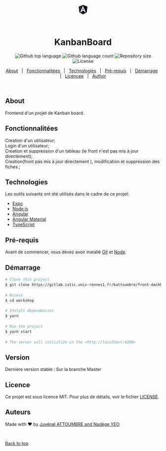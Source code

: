 <div align="center" id="top"> 
  <img src="./src/favicon.ico" alt="Angular" />

  &#xa0;

  <!-- <a href="https://angular.netlify.app">Demo</a> -->
</div>

<h1 align="center">KanbanBoard</h1>

<p align="center">
  <img alt="Github top language" src="https://img.shields.io/github/languages/top/attoumbre/workshop?color=56BEB8">

  <img alt="Github language count" src="https://img.shields.io/github/languages/count/attoumbre/workshop?color=56BEB8">

  <img alt="Repository size" src="https://img.shields.io/github/repo-size/attoumbre/workshop?color=56BEB8">

  <img alt="License" src="https://img.shields.io/github/license/attoumbre/workshop?color=56BEB8">

  <!-- <img alt="Github issues" src="https://img.shields.io/github/issues/{{YOUR_GITHUB_USERNAME}}/angular?color=56BEB8" /> -->

  <!-- <img alt="Github forks" src="https://img.shields.io/github/forks/{{YOUR_GITHUB_USERNAME}}/angular?color=56BEB8" /> -->

  <!-- <img alt="Github stars" src="https://img.shields.io/github/stars/{{YOUR_GITHUB_USERNAME}}/angular?color=56BEB8" /> -->
</p>

<!-- Status -->

<!-- <h4 align="center"> 
	🚧  Angular 🚀 Under construction...  🚧
</h4> 

<hr> -->

<p align="center">
  <a href="#dart-about">About</a> &#xa0; | &#xa0; 
  <a href="#sparkles-features">Fonctionnalitées</a> &#xa0; | &#xa0;
  <a href="#rocket-technologies">Technologies</a> &#xa0; | &#xa0;
  <a href="#white_check_mark-requirements">Pré-requis</a> &#xa0; | &#xa0;
  <a href="#checkered_flag-starting">Démarrage</a> &#xa0; | &#xa0;
  <a href="#memo-license">Licencee</a> &#xa0; | &#xa0;
  <a href="https://github.com/attoumbre" target="_blank">Author</a>
</p>

<br>

## About ##

Frontend d'un projet de Kanban board.

## Fonctionnalitées ##

Creation d'un utilisateur;\
Login d'un utilisateur;\
Creation et suppression d'un tableau  (le front n'est pas mis à jour directement);\
Creation(front pas mis à jour directement ), modification et suppression des fiches ;

## Technologies ##

Les outils suivants ont été utilisés dans le cadre de ce projet:

- [Expo](https://expo.io/)
- [Node.js](https://nodejs.org/en/)
- [Angular](https://angular.io/)
- [Angular Material](https://material.angular.io/)
- [TypeScript](https://www.typescriptlang.org/)

## Pré-requis ##

Avant de commencer, vous devez avoir installé [Git](https://git-scm.com) et [Node](https://nodejs.org/en/).

## Démarrage ##

```bash
# Clone this project
$ git clone https://gitlab.istic.univ-rennes1.fr/kattoumbre/front-dashboard

# Access
$ cd workshop

# Install dependencies
$ yarn

# Run the project
$ yarn start

# The server will initialize in the <http://localhost:4200>
```
## Version ##
Dernière version stable : Sur la branche Master

## Licence ##
Ce projet est sous licence MIT. Pour plus de détails, voir le fichier [LICENSE](LICENSE.md).

## Auteurs ##
Made with :hearts: by <a href="https://github.com/attoumbre" target="_blank">Juvénal ATTOUMBRE and Nadège YEO</a>

&#xa0;

<a href="#top">Back to top</a>
